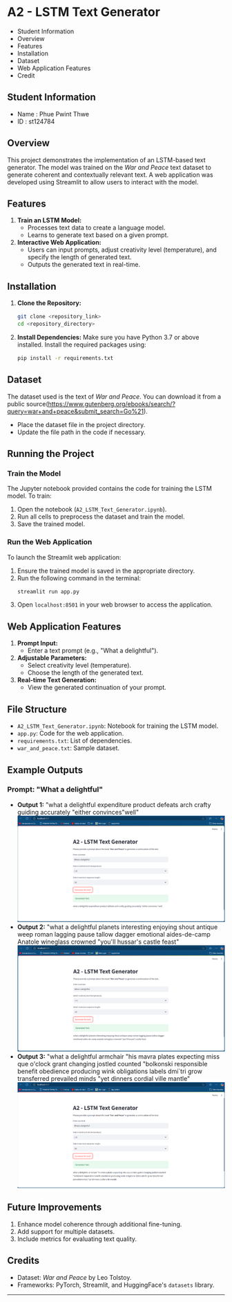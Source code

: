 # A2 - LSTM Text Generator
- Student Information
- Overview
- Features
- Installation
- Dataset
- Web Application Features
- Credit

## Student Information
- Name : Phue Pwint Thwe
- ID : st124784

## Overview
This project demonstrates the implementation of an LSTM-based text generator. The model was trained on the *War and Peace* text dataset to generate coherent and contextually relevant text. A web application was developed using Streamlit to allow users to interact with the model.

## Features
1. **Train an LSTM Model:**
   - Processes text data to create a language model.
   - Learns to generate text based on a given prompt.
2. **Interactive Web Application:**
   - Users can input prompts, adjust creativity level (temperature), and specify the length of generated text.
   - Outputs the generated text in real-time.

## Installation

1. **Clone the Repository:**
   ```bash
   git clone <repository_link>
   cd <repository_directory>
   ```

2. **Install Dependencies:**
   Make sure you have Python 3.7 or above installed. Install the required packages using:
   ```bash
   pip install -r requirements.txt
   ```

## Dataset
The dataset used is the text of *War and Peace*. You can download it from a public source(https://www.gutenberg.org/ebooks/search/?query=war+and+peace&submit_search=Go%21).
- Place the dataset file in the project directory.
- Update the file path in the code if necessary.

## Running the Project

### Train the Model
The Jupyter notebook provided contains the code for training the LSTM model. To train:
1. Open the notebook (`A2_LSTM_Text_Generator.ipynb`).
2. Run all cells to preprocess the dataset and train the model.
3. Save the trained model.

### Run the Web Application
To launch the Streamlit web application:
1. Ensure the trained model is saved in the appropriate directory.
2. Run the following command in the terminal:
   ```bash
   streamlit run app.py
   ```
3. Open `localhost:8501` in your web browser to access the application.

## Web Application Features
1. **Prompt Input:**
   - Enter a text prompt (e.g., "What a delightful").
2. **Adjustable Parameters:**
   - Select creativity level (temperature).
   - Choose the length of the generated text.
3. **Real-time Text Generation:**
   - View the generated continuation of your prompt.

## File Structure
- `A2_LSTM_Text_Generator.ipynb`: Notebook for training the LSTM model.
- `app.py`: Code for the web application.
- `requirements.txt`: List of dependencies.
- `war_and_peace.txt`: Sample dataset.

## Example Outputs
### Prompt: "What a delightful"
- **Output 1:** "what a delightful expenditure product defeats arch crafty guiding accurately "either convinces"well" ![Web Application Output](image/1.png)
- **Output 2:** "what a delightful planets interesting enjoying shout antique weep roman lagging pause tallow dagger emotional aides-de-camp Anatole wineglass crowned "you'll hussar's castle feast" ![Web Application Output](image/2.png)
- **Output 3:** "what a delightful armchair "his mavra plates expecting miss que o'clock grant changing jostled counted "bolkonski responsible benefit obedience producing wink obligations labels dmi`tri grow transferred prevailed minds "yet dinners cordial ville mantle" ![Web Application Output](image/3.png)

## Future Improvements
1. Enhance model coherence through additional fine-tuning.
2. Add support for multiple datasets.
3. Include metrics for evaluating text quality.

## Credits
- Dataset: *War and Peace* by Leo Tolstoy.
- Frameworks: PyTorch, Streamlit, and HuggingFace's `datasets` library.

---